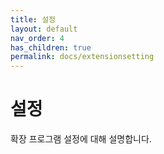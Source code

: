 ```yaml
---
title: 설정
layout: default
nav_order: 4
has_children: true
permalink: docs/extensionsetting
---
```


# 설정

확장 프로그램 설정에 대해 설명합니다.
